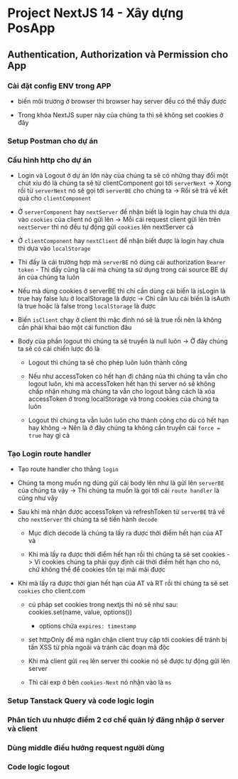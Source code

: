 # Project NextJS 14 - Xây dựng PosApp

## Authentication, Authorization và Permission cho App

### Cài đặt config ENV trong APP

- biến môi trường ở browser thì browser hay server đều có thể thấy được

- Trong khóa NextJS super này của chúng ta thì sẽ không set cookies ở đây

### Setup Postman cho dự án

### Cấu hình http cho dự án

- Login và Logout ở dự án lớn này của chúng ta sẽ có những thay đổi một chút xíu đó là chúng ta sẽ từ clientComponent gọi tới `serverNext` -> Xong rồi từ `serverNext` nó sẽ gọi tới `serverBE` cho chúng ta -> Rồi sẽ trả về kết quả cho `clientComponent`

- Ở `serverComponent` hay `nextServer` để nhận biết là login hay chưa thì dựa vào `cookies` của client nó gửi lên -> Mỗi cái request client gửi lên trên `nextServer` thì nó đều tự động gửi `cookies` lên nextServer cả

- Ở `clientComponent` hay `nextClient` để nhận biết được là login hay chưa thì dựa vào `localStorage`

- Thì đấy là cái trường hợp mà `serverBE` nó dùng cái authorization `Bearer token` - Thì dấy cũng là cái mà chúng ta sử dụng trong cái source BE dự án của chúng ta luôn

- Nếu mà dùng cookies ở serverBE thì chỉ cần dùng cái biến là isLogin là true hay false lưu ở localStorage là được -> Chỉ cần lưu cái biến là isAuth là true hoặc là false trong `localStorage` là được

- Biến `isClient` chạy ở client thì mặc định nó sẽ là true rồi nên là không cần phải khai báo một cái function đâu

- Body của phần logout thì chúng ta sẽ truyền là null luôn -> Ở đây chúng ta sẽ có cái chiến lược đó là

  - Logout thì chúng ta sẽ cho phép luôn luôn thành công

  - Nếu như accessToken có hết hạn đi chăng nũa thì chúng ta vẫn cho logout luôn, khi mà accessToken hết hạn thì server nó sẽ không chấp nhận nhưng mà chúng ta vẫn cho logout bằng cách là xóa accessToken ở trong localStorage và trong cookies của chúng ta luôn

  - Logout thì chúng ta vẫn luôn luôn cho thành công cho dù có hết hạn hay không -> Nên là ở đây chúng ta không cần truyền cái `force = true` hay gì cả

### Tạo Login route handler

- Tạo route handler cho thằng `login`

- Chúng ta mong muốn ng dùng gửi cái body lên như là gửi lên `serverBE` của chúng ta vậy -> Thì chúng ta muốn là gọi tới cái `route handler` là cũng như vậy

- Sau khi mà nhận được accessToken và refreshToken từ `serverBE` trả về cho `nextServer` thì chúng ta sẽ tiến hành `decode`

  - Mục đích decode là chúng ta lấy ra được thời điểm hết hạn của AT và

  - Khi mà lấy ra được thời điểm hết hạn rồi thì chúng ta sẽ set cookies -> Vì cookies chúng ta phải quy định cái thời điểm hết hạn cho nó, chứ không thể để cookies tồn tại mãi mãi được

- Khi mà lấy ra được thời gian hết hạn của AT và RT rồi thì chúng ta sẽ set `cookies` cho client.com

  - cú pháp set cookies trong nextjs thì nó sẽ như sau: cookies.set(name, value, options())

    - options chứa `expires: timestamp`

  - set httpOnly để mà ngăn chặn client truy cập tới cookies để tránh bị tấn XSS từ phía ngoài và tránh các đoạn mã độc

  - Khi mà client gửi `req` lên server thì cookie nó sẽ được tự động gửi lên server

  - Thì cái exp ở bên `cookies-Next` nó nhận vào là `ms`

### Setup Tanstack Query và code logic login

### Phân tích ưu nhược điểm 2 cơ chế quản lý đăng nhập ở server và client

### Dùng middle điều hướng request người dùng

### Code logic logout
